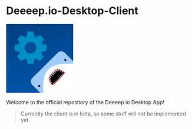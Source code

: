 # Deeeep.io-Desktop-Client
![Logo](/build/set.png)


Welcome to the official repository of the Deeeep.io Desktop App!
> Currently the client is in beta, so some stuff will not be implemented yet

